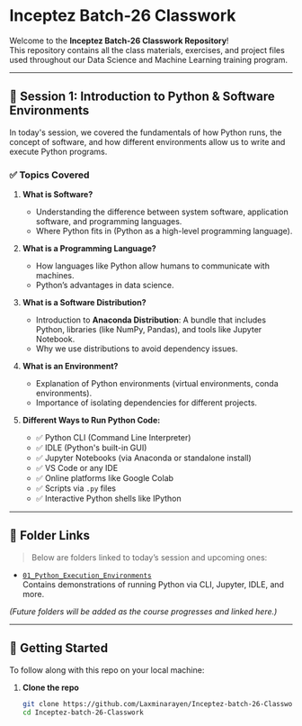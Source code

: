 # Inceptez Batch-26 Classwork

Welcome to the **Inceptez Batch-26 Classwork Repository**!  
This repository contains all the class materials, exercises, and project files used throughout our Data Science and Machine Learning training program.

---

## 📅 Session 1: Introduction to Python & Software Environments

In today's session, we covered the fundamentals of how Python runs, the concept of software, and how different environments allow us to write and execute Python programs.

### ✅ Topics Covered

1. **What is Software?**  
   - Understanding the difference between system software, application software, and programming languages.
   - Where Python fits in (Python as a high-level programming language).

2. **What is a Programming Language?**  
   - How languages like Python allow humans to communicate with machines.
   - Python’s advantages in data science.

3. **What is a Software Distribution?**  
   - Introduction to **Anaconda Distribution**: A bundle that includes Python, libraries (like NumPy, Pandas), and tools like Jupyter Notebook.
   - Why we use distributions to avoid dependency issues.

4. **What is an Environment?**  
   - Explanation of Python environments (virtual environments, conda environments).
   - Importance of isolating dependencies for different projects.

5. **Different Ways to Run Python Code:**
   - ✅ Python CLI (Command Line Interpreter)
   - ✅ IDLE (Python's built-in GUI)
   - ✅ Jupyter Notebooks (via Anaconda or standalone install)
   - ✅ VS Code or any IDE
   - ✅ Online platforms like Google Colab
   - ✅ Scripts via `.py` files
   - ✅ Interactive Python shells like IPython

---

## 📂 Folder Links

> Below are folders linked to today’s session and upcoming ones:

- [`01_Python_Execution_Environments`](./01_Python_Execution_Environments)  
  Contains demonstrations of running Python via CLI, Jupyter, IDLE, and more.

*(Future folders will be added as the course progresses and linked here.)*

---

## 🚀 Getting Started

To follow along with this repo on your local machine:

1. **Clone the repo**
   ```bash
   git clone https://github.com/Laxminarayen/Inceptez-batch-26-Classwork.git
   cd Inceptez-batch-26-Classwork
